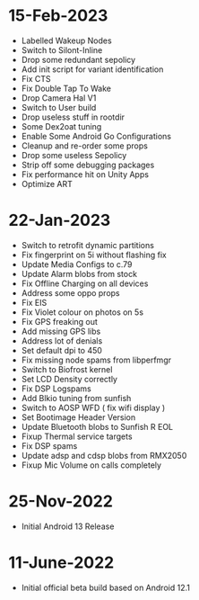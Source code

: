 # 15-Feb-2023
- Labelled Wakeup Nodes 
- Switch to Silont-Inline 
- Drop some redundant sepolicy 
- Add init script for variant identification
- Fix CTS 
- Fix Double Tap To Wake 
- Drop Camera Hal V1 
- Switch to User build
- Drop useless stuff in rootdir
- Some Dex2oat tuning
- Enable Some Android Go Configurations
- Cleanup and re-order some props
- Drop some useless Sepolicy 
- Strip off some debugging packages
- Fix performance hit on Unity Apps
- Optimize ART

# 22-Jan-2023
- Switch to retrofit dynamic partitions
- Fix fingerprint on 5i without flashing fix
- Update Media Configs to c.79
- Update Alarm blobs from stock
- Fix Offline Charging on all devices
- Address some oppo props
- Fix EIS
- Fix Violet colour on photos on 5s
- Fix GPS freaking out
- Add missing GPS libs
- Address lot of denials
- Set default dpi to 450
- Fix missing node spams from libperfmgr
- Switch to Biofrost kernel
- Set LCD Density correctly
- Fix DSP Logspams
- Add Blkio tuning from sunfish
- Switch to AOSP WFD ( fix wifi display )
- Set Bootimage Header Version
- Update Bluetooth blobs to Sunfish R EOL
- Fixup Thermal service targets
- Fix DSP spams
- Update adsp and cdsp blobs from RMX2050
- Fixup Mic Volume on calls completely

# 25-Nov-2022
- Initial Android 13 Release

# 11-June-2022
- Initial official beta build based on Android 12.1
